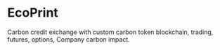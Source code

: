 # EcoPrint

Carbon credit exchange with custom carbon token blockchain, trading, futures, options, Company carbon impact.
